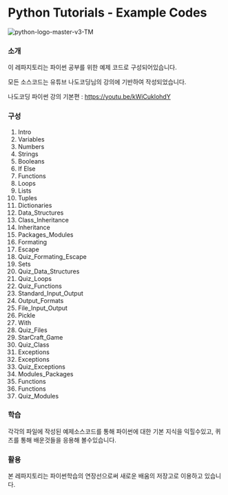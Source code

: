 # Python Tutorials - Example Codes
![python-logo-master-v3-TM](https://user-images.githubusercontent.com/62274922/96355547-b0087480-111d-11eb-9815-45dd4d7026b3.png)
### 소개
이 레파지토리는 파이썬 공부를 위한 예제 코드로 구성되어있습니다.

모든 소스코드는 유튜브 나도코딩님의 강의에 기반하여 작성되었습니다.

나도코딩 파이썬 강의 기본편 : https://youtu.be/kWiCuklohdY

### 구성
1. Intro
2. Variables
3. Numbers
4. Strings
5. Booleans
6. If Else
7. Functions
8. Loops
9. Lists
10. Tuples
11. Dictionaries
12. Data_Structures
13. Class_Inheritance
14. Inheritance
15. Packages_Modules
16. Formating
17. Escape
18. Quiz_Formating_Escape
19. Sets
20. Quiz_Data_Structures
21. Quiz_Loops
22. Quiz_Functions
23. Standard_Input_Output
24. Output_Formats
25. File_Input_Output
26. Pickle
27. With
28. Quiz_Files
29. StarCraft_Game
30. Quiz_Class
31. Exceptions
32. Exceptions
33. Quiz_Exceptions
34. Modules_Packages
35. Functions
36. Functions
37. Quiz_Modules

### 학습
각각의 파일에 작성된 예제소스코드를 통해 파이썬에 대한 기본 지식을 익힐수있고, 퀴즈를 통해 배운것들을 응용해 볼수있습니다.

### 활용
본 레파지토리는 파이썬학습의 연장선으로써 새로운 배움의 저장고로 이용하고 있습니다.
